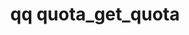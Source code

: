 ---
category: quota
command: quota_get_quota
optional_options:
- alternate: []
  help: Path name
  name: --path
  required: false
- alternate: []
  help: File ID
  name: --id
  required: false
permalink: /qq-cli-command-guide/quota/quota_get_quota.html
positional_options: []
sidebar: qq_cli_command_reference_sidebar
summary: This section explains how to use the <code>qq quota_get_quota</code> command.
synopsis: Get a directory quota
title: qq quota_get_quota
usage: qq quota_get_quota [-h] [--path PATH] [--id ID]
zendesk_source: qq CLI Command Guide

---